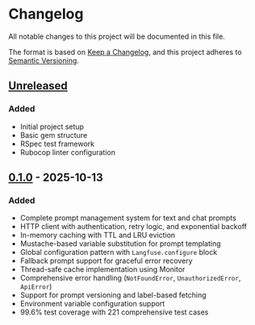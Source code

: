 # Changelog

All notable changes to this project will be documented in this file.

The format is based on [Keep a Changelog](https://keepachangelog.com/en/1.0.0/),
and this project adheres to [Semantic Versioning](https://semver.org/spec/v2.0.0.html).

## [Unreleased]

### Added
- Initial project setup
- Basic gem structure
- RSpec test framework
- Rubocop linter configuration

## [0.1.0] - 2025-10-13

### Added
- Complete prompt management system for text and chat prompts
- HTTP client with authentication, retry logic, and exponential backoff
- In-memory caching with TTL and LRU eviction
- Mustache-based variable substitution for prompt templating
- Global configuration pattern with `Langfuse.configure` block
- Fallback prompt support for graceful error recovery
- Thread-safe cache implementation using Monitor
- Comprehensive error handling (`NotFoundError`, `UnauthorizedError`, `ApiError`)
- Support for prompt versioning and label-based fetching
- Environment variable configuration support
- 99.6% test coverage with 221 comprehensive test cases

[Unreleased]: https://github.com/langfuse/langfuse-ruby/compare/v0.1.0...HEAD
[0.1.0]: https://github.com/langfuse/langfuse-ruby/releases/tag/v0.1.0
